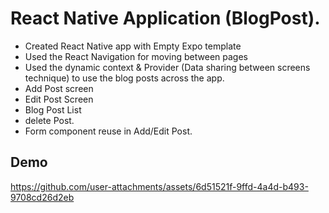 # React Native Application (BlogPost).
 - Created React Native app with Empty Expo template
 - Used the React Navigation for moving between pages
 - Used the dynamic context & Provider (Data sharing between screens technique) to use the blog posts across the app.
 - Add Post screen
 - Edit Post Screen
 - Blog Post List
 - delete Post.
 - Form component reuse in Add/Edit Post.
    
   
## Demo
https://github.com/user-attachments/assets/6d51521f-9ffd-4a4d-b493-9708cd26d2eb



